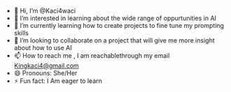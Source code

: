 - 👋 Hi, I’m @Kaci4waci
- 👀 I’m interested in learning about the wide range of oppurtunities in AI
- 🌱 I’m currently learning how to create projects to fine tune my prompting skills
- 💞️ I’m looking to collaborate on a project that will give me more insight about how to use AI
- 📫 How to reach me , I am reachablethrough my email Kingkaci4@gmail.com
- 😄 Pronouns: She/Her
- ⚡ Fun fact: I Am eager to learn

<!---
Kaci4waci/Kaci4waci is a ✨ special ✨ repository because its `README.md` (this file) appears on your GitHub profile.
You can click the Preview link to take a look at your changes.
--->
